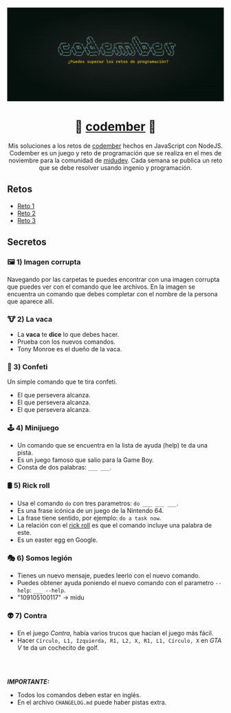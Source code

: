 <div align="center">

![Codember](./assets/codember.webp)

# 📗 [codember](https://codember.dev) 📗

Mis soluciones a los retos de [codember](https://codember.dev) hechos en JavaScript con NodeJS. Codember es un juego y reto de programación que se realiza en el mes de noviembre para la comunidad de [midudev](https://midu.dev). Cada semana se publica un reto que se debe resolver usando ingenio y programación.

</div>

## Retos

- [Reto 1](https://github.com/cosmoart/codember/blob/main/retos/challenge01.md)
- [Reto 2](https://github.com/cosmoart/codember/blob/main/retos/challenge02.md)
- [Reto 3](https://github.com/cosmoart/codember/blob/main/retos/challenge03.md)

## Secretos

### 🖼️ 1) Imagen corrupta

Navegando por las carpetas te puedes encontrar con una imagen corrupta que puedes ver con el comando que lee archivos. En la imagen se encuentra un comando que debes completar con el nombre de la persona que aparece allí.

<!-- $ say elon musk -->

### 🐮 2) La vaca

- La **vaca** te **dice** lo que debes hacer.
- Prueba con los nuevos comandos.
- Tony Monroe es el dueño de la vaca.

<!-- $ ping midu.dev -->

### 🎊 3) Confeti

Un simple comando que te tira confeti.

- El que persevera alcanza.
- El que persevera alcanza.
- El que persevera alcanza.

<!-- $ confetti  --- Enviar el comando varias veces -->

### 🕹️ 4) Minijuego

- Un comando que se encuentra en la lista de ayuda (help) te da una pista.
- Es un juego famoso que salio para la Game Boy.
- Consta de dos palabras: `___ ___`.

<!-- $ play tetris --- Con llenar una linea horizontal basta -->

### 🛢️ 5) Rick roll

- Usa el comando `do` con tres parametros: `do ___ ___ ___`.
- Es una frase icónica de un juego de la Nintendo 64.
- La frase tiene sentido, por ejemplo: `do a task now`.
- La relación con el [rick roll](https://www.youtube.com/watch?v=dQw4w9WgXcQ) es que el comando incluye una palabra de este.
- Es un easter egg en Google.

<!-- $ do a barrel roll -->

### 🎭 6) Somos legión

- Tienes un nuevo mensaje, puedes leerlo con el nuevo comando.
- Puedes obtener ayuda poniendo el nuevo comando con el parametro `--help`: `___ --help`.
- "109105100117" -> midu

### 👽 7) Contra

- En el juego _Contra_, había varios trucos que hacían el juego más fácil.
- Hacer `Círculo, L1, Izquierda, R1, L2, X, R1, L1, Círculo, X` en _GTA V_ te da un cochecito de golf.

<br/>
<br/>

**_IMPORTANTE:_**

- Todos los comandos deben estar en inglés.
- En el archivo `CHANGELOG.md` puede haber pistas extra.